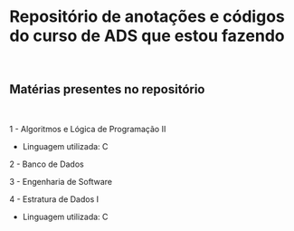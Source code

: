 # **Repositório de anotações e códigos do curso de ADS que estou fazendo**

&nbsp;

## **Matérias presentes no repositório**

&nbsp;

1 - Algoritmos e Lógica de Programação II      
* Linguagem utilizada: C

2 - Banco de Dados

3 - Engenharia de Software

4 - Estratura de Dados I
* Linguagem utilizada: C
